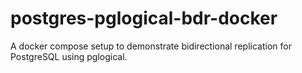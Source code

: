 # postgres-pglogical-bdr-docker
A docker compose setup to demonstrate bidirectional replication for PostgreSQL using pglogical.
